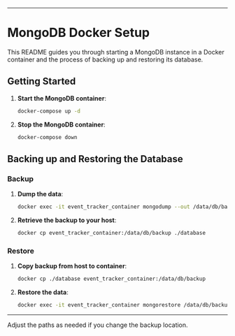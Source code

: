 
---

# MongoDB Docker Setup

This README guides you through starting a MongoDB instance in a Docker container and the process of backing up and restoring its database.

## Getting Started

1. **Start the MongoDB container**:
   ```bash
   docker-compose up -d
   ```

2. **Stop the MongoDB container**:
   ```bash
   docker-compose down
   ```

## Backing up and Restoring the Database

### Backup

1. **Dump the data**:
   ```bash
   docker exec -it event_tracker_container mongodump --out /data/db/backup
   ```

2. **Retrieve the backup to your host**:
   ```bash
   docker cp event_tracker_container:/data/db/backup ./database
   ```

### Restore

1. **Copy backup from host to container**:
   ```bash
   docker cp ./database event_tracker_container:/data/db/backup
   ```

2. **Restore the data**:
   ```bash
   docker exec -it event_tracker_container mongorestore /data/db/backup
   ```

---

Adjust the paths as needed if you change the backup location.